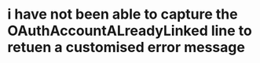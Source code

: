 # i have not been able to capture the OAuthAccountALreadyLinked line to retuen a customised error message
